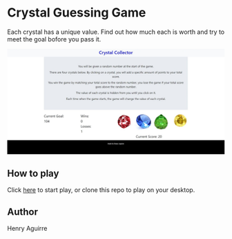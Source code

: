 # Crystal Guessing Game
Each crystal has a unique value. Find out how much each is worth and try to meet the goal bofore you pass it.

![Crystal Game](./assets/images/preview.jpg)

## How to play
Click [here](https://aguirreh8.github.io/crystal-game/) to start play, or clone this repo to play on your desktop.

## Author
Henry Aguirre